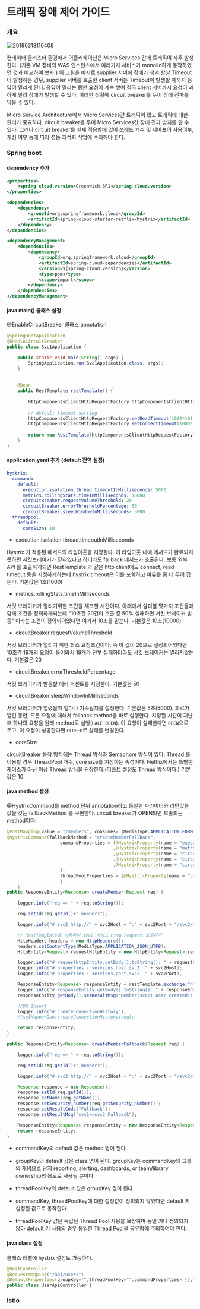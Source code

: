 # 트래픽 장애 제어 가이드



 ### 개요

![20190318110408](C:\Users\heras\Desktop\capture\20190318110408.png)

컨테이너 클러스터 환경에서 어플리케이션은 Micro Services 간에 트래픽이 자주 발생한다. (기존 VM 장비의 WAS 인스턴스에서 여러가지 서비스가 monolic하게 동작하였던 것과 비교하여 보자.) 위 그림을 예시로 supplier 서버에 장애가 생겨 항상 Timeout이 발생하는 경우, supplier 서버를 호출한 client 서버는 Timeout이 발생할 때까지 응답이 밀리게 된다. 응답이 밀리는 동안 요청이 계속 쌓여 결국 client 서버까지 요청이 과하게 밀려 장애가 발생할 수 있다. 이러한 상황에 circuit breaker를 두어 장애 전파를 막을 수 있다.

Micro Service Architecture에서 Micro Services간 트래픽이 많고 트래픽에 대한 관리가 중요하다. circuit breaker를 두어 Micro Services간 장애 전파 방지를 할 수 있다. 그러나  circuit breaker를 실제 적용함에 있어 쓰레드 개수 및 세마포어 사용여부, 캐싱 여부 등에 따라 성능 최적화 작업에 주의해야 한다.



### Spring boot

#### dependency 추가

```xml
<properties>
    <spring-cloud.version>Greenwich.SR1</spring-cloud.version>
</properties>

<dependencies>
    <dependency>
        <groupId>org.springframework.cloud</groupId>
        <artifactId>spring-cloud-starter-netflix-hystrix</artifactId>
    </dependency>
</dependencies>

<dependencyManagement>
    <dependencies>
        <dependency>
            <groupId>org.springframework.cloud</groupId>
            <artifactId>spring-cloud-dependencies</artifactId>
            <version>${spring-cloud.version}</version>
            <type>pom</type>
            <scope>import</scope>
        </dependency>
    </dependencies>
</dependencyManagement>
```



#### java main() 클래스 설정

@EnableCircuitBreaker 클래스 annotation

```java
@SpringBootApplication
@EnableCircuitBreaker
public class Svc1Application {

	public static void main(String[] args) {
		SpringApplication.run(Svc1Application.class, args);
	}
	
	
	@Bean
	public RestTemplate restTemplate() {
		
		HttpComponentsClientHttpRequestFactory httpComponentsClientHttpRequestFactory = new HttpComponentsClientHttpRequestFactory();
		
		// default timeout setting
		httpComponentsClientHttpRequestFactory.setReadTimeout(1000*10);
		httpComponentsClientHttpRequestFactory.setConnectTimeout(1000*3);
		
		return new RestTemplate(httpComponentsClientHttpRequestFactory);
	}
}
```



#### application.yaml 추가 (default 전역 설정)

```yaml
hystrix:
  command:
    default:
      execution.isolation.thread.timeoutInMilliseconds: 5000
      metrics.rollingStats.timeInMilliseconds: 10000
      circuitBreaker.requestVolumeThreshold: 20
      circuitBreaker.errorThresholdPercentage: 50
      circuitBreaker.sleepWindowInMilliseconds: 5000
  threadpool:
    default:
      coreSize: 10
```

- execution.isolation.thread.timeoutInMilliseconds

Hystrix 가 적용된 메서드의 타임아웃을 지정한다. 이 타임아웃 내에 메서드가 완료되지못하면 서킷브레이커가 닫혀있다고 하더라도 fallback 메서드가 호출된다. 보통 외부 API 를 호출하게되면 RestTemplate 과 같은 http client에도 connect, read timeout 등을 지정하게하는데 hystrix timeout은 이를 포함하고 여유를 좀 더 두어 잡는다. 기본값은 1초(1000)

- metrics.rollingStats.timeInMilliseconds

서킷 브레이커가 열리기위한 조건을 체크할 시간이다. 아래에서 살펴볼 몇가지 조건들과 함께 조건을 정의하게되는데 "10초간 20건의 호출 중 50% 실패하면 서킷 브레이커 발동" 이라는 조건이 정의되어있다면 여기서 10초를 맡는다. 기본값은 10초(10000)

- circuitBreaker.requestVolumeThreshold

서킷 브레이커가 열리기 위한 최소 요청조건이다. 즉 이 값이 20으로 설정되어있다면 10초간 19개의 요청이 들어와서 19개가 전부 실패하더라도 서킷 브레이커는 열리지않는다. 기본값은 20

- circuitBreaker.errorThresholdPercentage

서킷 브레이커가 발동할 에러 퍼센트를 지정한다. 기본값은 50

- circuitBreaker.sleepWindowInMilliseconds

서킷 브레이커가 열렸을때 얼마나 지속될지를 설정한다. 기본값은 5초(5000). 회로가 열린 동안, 모든 요청에 대해서 fallback method을 바로 실행한다.  지정된 시간이 지난 후 하나의 요청을 원래 method로 실행(`HALF OPEN`). 이 요청이 실패한다면 `OPEN`으로 두고, 이 요청이 성공한다면 `CLOSED`로 상태를 변경한다.

- coreSize

circuitBreaker 동작 방식에는 Thread 방식과 Semaphore 방식이 있다. Thread 를 이용할 경우 ThreadPool 개수, core size를 지정하는 속성이다. Netflix에서는 특별한 케이스가 아닌 이상 Thread 방식을 권장한다.(디폴트 설정도 Thread 방식이다.) 기본값은 10



#### java method 설정

@HystrixCommand를 method 단위 annotation하고 동일한 파라미터와 리턴값을 값을 갖는 fallbackMethod 를 구현한다. circuit breaker가 OPEN되면 호출되는 method이다.

```java
@PostMapping(value = "/members", consumes= {MediaType.APPLICATION_FORM_URLENCODED_VALUE,MediaType.APPLICATION_JSON_UTF8_VALUE}, produces = MediaType.APPLICATION_JSON_UTF8_VALUE)
@HystrixCommand(fallbackMethod = "createMemberFallback",
					commandProperties = {@HystrixProperty(name = "execution.isolation.thread.timeoutInMilliseconds", value = "3000")
										,@HystrixProperty(name = "metrics.rollingStats.timeInMilliseconds", value = "10000")
										,@HystrixProperty(name = "circuitBreaker.requestVolumeThreshold", value = "20")
										,@HystrixProperty(name = "circuitBreaker.errorThresholdPercentage", value = "50")
										,@HystrixProperty(name = "circuitBreaker.sleepWindowInMilliseconds", value = "5000")
					},
					threadPoolProperties = {@HystrixProperty(name = "coreSize", value = "10")											
					}
	)
public ResponseEntity<Response> createMember(Request req) {

    logger.info("req => " + req.toString());

    req.setId(req.getId()+"_members");

    logger.info("# svc2 http://" + svc2Host + ":" + svc2Port + "/svc2/api/members/api2 POST 호출");

    // RestTemplate을 이용하여 svc2 서비스 Http Request 호출하기
    HttpHeaders headers = new HttpHeaders();
    headers.setContentType(MediaType.APPLICATION_JSON_UTF8);
    HttpEntity<Request> requestHttpEntity = new HttpEntity<Request>(req, headers);

    logger.info("# requestHttpEntity.getBody().toString(): " + requestHttpEntity.getBody().toString());
    logger.info("# properties - services.host.svc2: " + svc2Host);
    logger.info("# properties - services.port.svc2: " + svc2Port);

    ResponseEntity<Response> responseEntity = restTemplate.exchange("http://" + svc2Host + ":" + svc2Port + "/svc2/api/members/api2", HttpMethod.POST, requestHttpEntity, Response.class);
    logger.info("# responseEntity.getBody().toString(): " + responseEntity.getBody().toString());
    responseEntity.getBody().setResultMsg("Member(svc2) user created!!!!");

    //DB Insert
    logger.info("# createConnectionHistory");
    //sqlMapperDao.createConnectionHistory(req);

    return responseEntity;
}

public ResponseEntity<Response> createMemberFallback(Request req) { 

    logger.info("req => " + req.toString());

    req.setId(req.getId()+"_members");

    logger.info("# svc2 http://" + svc2Host + ":" + svc2Port + "/svc2/api/members/api2 POST 호출  Fallback");

    Response response = new Response();
    response.setId(req.getId());
    response.setName(req.getName());
    response.setSecurity_number(req.getSecurity_number());
    response.setResultCode("Fallback");
    response.setResultMsg("svc1=>svc2 Fallback");

    ResponseEntity<Response> responseEntity = new ResponseEntity<Response>(response, HttpStatus.OK);
    return responseEntity;
}
```

- commandKey의 default 값은 method 명이 된다.
- groupKey의 default 값은 class 명이 된다. groupKey는 commandKey의 그룹의 개념으로 단지 reporting, alerting, dashboards, or team/library ownership의 용도로 사용될 뿐이다.

- threadPoolKey의 default 값은 groupKey 값이 된다.
- commandKey, threadPoolKey에 대한 설정값이 정의되지 않았다면 default 키 설정된 값으로 동작한다.
- threadPoolKey 값은 독립된 Thread Pool 사용을 보장하며 동일 키나 정의되지 않아 default  키 사용의 경우 동일한 Thread Pool을 공유함에 주의하여야 한다.



#### java class 설정

클래스 레벨에 hystrix 설정도 가능하다.

```java
@RestController
@RequestMapping("/api/users")
@DefaultProperties(groupKey="",threadPoolKey="",commandProperties= {},threadPoolProperties= {})
public class UserApiController {
```



### Istio









